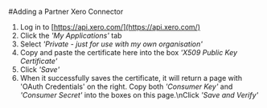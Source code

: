 #Adding a Partner Xero Connector
1. Log in to [https://api.xero.com/](https://api.xero.com/)
2. Click the *'My Applications'* tab
3. Select *'Private - just for use with my own organisation'*
4. Copy and paste the certificate here into the box *'X509 Public Key Certificate'*
5. Click *'Save'*
6. When it successfully saves the certificate, it will return a page with 'OAuth Credentials' on the right. Copy both *'Consumer Key'* and *'Consumer Secret'* into the boxes on this page.\nClick *'Save and Verify'*